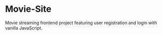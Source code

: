 # Movie-Site
Movie streaming frontend project featuring user registration and login with vanilla JavaScript.
